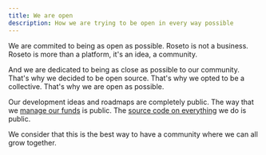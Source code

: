 ```yaml
---
title: We are open
description: How we are trying to be open in every way possible
---
```


We are commited to being as open as possible. Roseto is not a 
business. Roseto is more than a platform, it's an idea, a community.

And we are dedicated to being as close as possible to our community.
That's why we decided to be open source. That's why we opted to be a collective.
That's why we are open as possible. 

Our development ideas and roadmaps are completely
public. The way that we [manage our funds](https://opencollective.com/roseto) is public.
The [source code on everything](https://github.com/roseto) we do is public.

We consider that this is the best way to have a community where we can all grow together.
